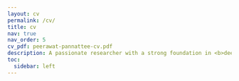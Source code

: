 ```yaml
---
layout: cv
permalink: /cv/
title: cv
nav: true
nav_order: 5
cv_pdf: peerawat-pannattee-cv.pdf
description: A passionate researcher with a strong foundation in <b>deep learning</b> and its applications in <b>computer vision</b>, and \textbf{time-serries analysis}. Currently pursuing a Ph.D. at Tokyo Metropolitan University, my research focuses on the use of <b>artificial intelligence (AI)</b> to assess <b>user experience (UX)</b> in <b>virtual reality (VR)</b> environments. I am also interested in other AI topics such as <b>Large Language Models (LLM)</b> and <b>diffusion models</b>. Eager to apply my expertise to diverse fields, I aim to leverage AI to solve complex problems and unlock new possibilities in both research and real-world applications
toc:
  sidebar: left
---
```

